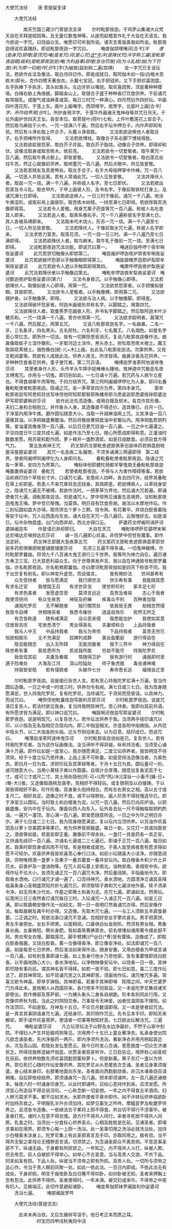   大使咒法经
　　唐 菩提留支译




　　大使咒法经

　　　　南天竺国三藏沙门菩提流支译
　　尔时毗那夜迦。于鸡罗山集诸大众梵天自在天释提桓因等。及无量亿数鬼神等。从座而起稽首作礼于大自在天请言。我今欲说一字咒。曰饶益众生。唯愿印可听我所说。诸天言善哉善哉如所说。毗那夜迦得说欢喜踊跃。即说毗那夜迦一字咒曰。
　　唵虐伽颉哩唵诃[合*牛]泮
　　虐(是身咒)颉哩(是顶咒)唵(是发咒)诃(是心咒)[合*牛](是甲咒)泮(是降伏咒)泮字称三遍(是毗那夜迦眼)跋刹(是毗那夜迦坐)唵(为利益事)颉哩(急治罚故)诃(为斗乱故)伽(为下罚故)泮(为禁一切故)呼[合*牛]字(为破故)跋刹称二遍(禁缚)
　　说一字咒已复说坛法。若欲作此法及像法。取白月四日作。即是成就日。取阿伽木如一指(白檀木苦练木)即长。克作四臂天著虫衣。头戴七宝冠。右手把钺斧。又下手把欢喜团盘。左手执棒下手执牙。其头如象头。左边牙折以嘴绕。取欢喜团势。顶底著种种璎珞。白绳右胁上角络披。脚踏金山上。取银合子盛于种种香灯饮食供养。于前诵咒每常服乳。或服气或油麻麦或菜。每日三时咒一种满心。四月然后作四肘坛。中画四叶莲花形。于莲上东。面叶上画唵字。西颉哩字。南贺字。北面叶上画[合*牛]字。所作结界用[合*牛]。所护身用泮字。于莲华外画诸天鬼神母等并咒日月天。于坛外画护世四天王女。各安本位。取菩提叶(荷叶)七枚。上件叶敷莲花上安合子。然后取乌麻投于火中。一咒一烧满八千遍。然后右手坛中押合子。内作声即知有验。然后有斗诤处取上件合子。头戴斗诤易胜。
　　又法若欲追唤他人者取合子。右手把棒所作皆得。
　　又法若欲博戏。取像合子系右脚下博戏得胜。
　　又法若欲趁彼怨家。取白芥子并盐。取白芥子脂烧。动像合子供养。即得却和伏。说像法取身或取苦练木。依前克。
　　又法若欲令一切爱敬者。取牛黄咒一百八遍。然后取牛黄点额上。即皆爱敬。
　　又法欲令一切爱敬者。取白莲花丝炷牛苏。然正心就像前供养。取烬墨咒一百八遍。然后点眼中。所见皆爱敬。
　　又法若恶贼友及恶兽怖处。取左手合子。右手大母指押掌中作棒。咒一百八遍。一切恶人并皆远离。若有人常诵此咒。一切人见皆爱敬。
　　又法并降伏人者。取盐一咒一烧。满一千八遍。并称彼人名字。至七日即伏。
　　又法若摈出怨家及令斗乱。取衣甲片。于甲上画彼人形。及书名字。于像前取铁杖打身上。及诵咒满七日即得。
　　又法若欲追唤人。一日三时于像前。诵咒一千八遍。地涂牛粪湿形。或取彩帛上画彼形。取苦练木树枝。一持至满七日即得。若欲除取苏洗像即得耳。
　　又法若令人爱敬。用身咒果子药食等咒一百八遍。称彼人名吃食其人即来。
　　又法若追人者。取索系像右手。咒一千八遍称彼名字至满七日。其人各被系缚即来。
　　又法取未吒木烧火。形苏一咒一烧。满一千八遍至七日。一切人所见皆爱敬。
　　又法若降伏人。于像前取水咒七遍。称彼人名字即来。
　　又法求势力富贵。取莲花须。一咒一烧一日三时。满一千八遍乃至七日满即得。
　　又法若欲降伏人者。取鸟麻末。取牛乳于像前一咒一烧。至满七日即得。
　　又说毗那夜迦咒法功能。即说咒曰第一。
　　唵迷巨伽呼啰个夜牟唎夜娑婆诃
　　此咒若禁切触像头即禁第二。
　　唵拔阇炉啰迦夜炉禁夜牟唎夜娑婆诃
　　此咒若欲破坏怨家以手触像眼即得第三。
　　唵跋跛睹罗迦耶炉梨耶牟唎夜娑婆诃
　　此咒若欲令人遮以手触耳即得第四。
　　唵摩呼啰迦夜炉梨夜娑婆诃
　　此咒法若降伏者以手触像边第五。
　　唵毗牟啰迦夜牟梨夜娑婆诃　唵诃数迦夜炉梨夜娑婆诃(第六)
　　又法令身昏沉。以手触像心即得。
　　又法若欲降伏人。取像拟彼人心即得。用第一咒。
　　又法欲禁怨家者。以手把像拟彼眼。其彼即禁。
　　又法欲令人爱敬者。以手触像膊。即用第二咒。
　　又法欲拥护身。以手触像茅。即得。
　　又法欲与治人病。以手触像脚。即得差。
　　又法欲得破坏怨家者。阿迦木画彼形并称名字。以脚踏之。用第四咒。
　　又法欲降伏人者。取曼荼罗花画彼人形。并书名字脚踏之。然后取阿迦木叶沙糖苏和。一咒一烧满一千八遍。曾亦伏用第一咒。
　　又法欲求聪明者。菖蒲咒一千八遍。然后服之。用第五咒。
　　又说八毗那夜迦名字。一名曲鼻。二名一牙。三名象牙。四名黑头。五名担牡。六名利牙。七名魔王。八名烟色。如是名字至心常忆念。即所作一切法。皆有一切罪除悉皆消灭。复说八毗那夜迦像作法。曲鼻像取蚁子土湿作像形。一牙取河边土涂作。黑头赤土。担牡取苦练木根土。魔王取胡皂荚根土。烟色像白[統-儿+木]上画。右此名八毗那夜迦法。次第供养。又夜叉乾闼婆等。若欲有人成就此法。供养人夜叉。所求皆得。曲鼻涂香及花供养。一牙种种饮食香花供养。童子使咒者。第二咒召请。
　　唵缚迦罗准荼阿地波哆曳莎诃
　　其使者身作人形。头作羊头牛蹄手捉棒棒头踵地。鬼神道中咒极恶名夜叉缚鬼咒。亦用与一切鬼。即日别如此。一七日诵十万遍。若咒药与人病乍立差也。不得食胡皋牛肉等物。于四方结界咒。第三阿阿阇阇啰啰化为人身。即问名叠叠毗毗使者毗那夜迦。隐诵之咒。各一茅草安四方为界。第四本身咒。
　　那牟毗那夜迦写阿悉知目佉写哆侄他阿知耶那智耶殊幡帝耶乌悉昙迦耶悉婆拖钵耶婆达萨写耶耶婆唎迟莎诃
　　欲作此法先须造像。或用白镴及铜木。各克作其形像。夫妇二身和合相抱立。并作象头人身。其造像直不得还价。造其像已。白月一日。于净室内用净牛粪。磨作圆坛随意大小。当取一升胡麻油用上咒。又其净油一百八遍暖其油。以净铜器盛著暖油。然后将像放著铜盘油中安置坛内。用净铜匙若铜杓等。挛油灌其像身顶一百八遍。以后日日更咒旧油一百八遍。一日之中七遍灌之。平旦四度日午三度共成七遍。如是作法乃至七日。随心所愿成即得称意。正灌油时数数发愿。用苏密和麨作团。萝卜根并一盏酢酒浆。如是日成献食。必须自食方得气力。
　　第五急疾神王咒
　　药叉那药叉那毗舍遮那俱荼也丽哆药若俱盘厨唬屋泲屋屋娑婆诃
　　其咒一名急疾二名偏使。不须多诵满三两遍即得　第二结界。使者阿阇啰阿阇啰化为人身即问名。
　　叠毗叠毗使者毗那夜迦。隐诵之咒各一茅草。安四方为界第六。
　　唵标哆他耶健陀荫都羊拏曳南无叠毗毗那夜迦唵置置俱娑婆诃　叠毗咒
　　若使者毗那夜迦。不得与人为害作障碍等事。若欲治疟病打四个草枝长寸许。口诵咒七遍。安患疟人四畔。各去四尺许。结界其叠毗在草上疟即差。若患人不来咒章将去还绕身。其病即差。若欲缚病人。以草绕身安之。隐诵咒七遍无不被缚。若欲作法时。一把茅草为界也。然后诵大咒若遍。即诵使者咒七遍。调毗那夜迦法。但是诵咒人。梦中惊怖见诸畜生恶境界。当知毗那夜迦鬼鬼王嗔。梦中觉已惭愧。当莫慎。明日自有饮食劳谢。谢法以水摩地作坛。作二肘坛圆如盘大亦得。取烝饼五个萝卜三颗。烧令熟。有花著华。并烧白胶香薰陆等安于坛中。咒人坛西面向东坐。诵大自在天咒一百八遍已。云惭愧好去。如是语已。坛中杂物盘盛。出门向西弃却。西北亦得口云。
　　萨婆药叉啰阇阿谒萨诃婆钵阇迦车
　　作是语已弃却即归。
　　大自在天咒
　　唵毗哆啰萨尼婆啰末唎达尼嗔达尼嗔频达尼莎诃
　　诵一百八遍即心欢喜。非但梦中但觉有魔事。即作法定好。
　　药叉神王部摄大急疾第五咒
　　药叉那药叉那毗舍遮那俱盘荼耶世丽多药若俱槃厨唬屋铺屋铺屋莎诃
　　先须三五遍不得多诵。一切鬼神被缚。尔时毗那罗曩伽。将领九千八百诸大鬼王游行三千世界。我等所为神力自在。遍历诸方奉卫三宝。已大慈悲利益众生。向于世尊俱发声言。我以自在神通故号毗那罗曩伽。亦名毗那夜迦。亦名毗微那曩伽。亦曰摩诃毗那夜伽如是四天下称皆不同。我于出世复有别名。即以神变升虚空。而说偈言。
　　我有微妙法　　世间甚希有
　　众生受持者　　皆与愿满足
　　我行顺世法　　世示希有事
　　我能随其愿　　有求名迁官
　　我使国王召　　有求世异宝
　　使世积珍利　　家丰足七珍
　　有求色美者　　发愿虚空至
　　莫须言远近　　高贵及难易
　　志心于我者　　我使须臾间
　　有众生疾苦　　神狂及疥癞
　　疾毒众不利　　百种害加恼
　　诵我陀罗尼　　无不解脱者
　　独行闇冥处　　依我皆无畏
　　劫贼忽然侵　　我皆令自缚
　　世相陵突者　　我悉令摧伏
　　逍遥自快乐　　宛然无所乏
　　有念皆称遂　　随有咸满足
　　设众恶来侵　　我悉能加护
　　我使如其意　　住居皆吉庆
　　宅舍悉清宁　　男女得英名
　　夫妻顺和合　　上品持我者
　　我与人中王　　中品持我者
　　我与为帝师　　下品持我者
　　富贵无穷已　　恒欲相娱乐
　　无不充满足　　奴婢列成群
　　美女盈衢庭　　游行得自在
　　隐显能随念　　出入无所碍
　　无能测量者　　我于三界中
　　神力得自在　　降世希有事
　　我皆悉所为　　若说我所能
　　穷劫不能尽　　持我陀罗尼
　　我皆现其前　　夫妻及眷属
　　常随得卫护　　我有游行时
　　诵我即时至　　遇于险难处
　　大海及江河　　深山险隘处
　　师子象虎狼　　毒虫诸神难
　　持我皆安稳　　若有侵娆者
　　头破作七分　　寿命悉长远
　　福禄自迁至

　　尔时毗那罗夜迦。说是偈已告世人言。若有至心持我陀罗尼满十万遍。皆当作圆坛造像。一日之中或一时或三时。供养勿令有阙。满七日或三七日。我为现身随愿满足。世人持我陀罗尼。复有陀罗尼。当持诵咒。于须臾而受彼请。以具神力。而说咒曰。
　　唵怛侄他毗曩夜迦写跛利尼耶莎诃
　　尔时毗那罗夜迦。说是咒语已复告人。若法时欲见我身。复当持我明现神咒。至心持者。我即向其前共语。有所愿求皆为满足。即以神口说咒曰。
　　唵跋唎迟夜迦写耶娑婆诃
　　尔时毗那罗夜迦。说是明现咒。以复告世人。若作坛法供养于我。当须两手结印诵咒以印。以小指及无名指相交合屈向内。即二中指竖相叉。亦竖各附中指微指。从外捻中指头节。以二大指各附头指。近头节侧动来去。以为召意。结印成已。而说咒曰。
　　唵薄迦准荼阿波哆曳莎诃
　　尔时毗那夜迦说如是已。复告世人。若有持我陀罗尼者。当为说作坛画像法。汝当谛听不得异疑。纵有持法者。当须至心诵满十万遍。即作坛如是一度至心。我亦随愿满足。二度立坛供养者。我皆明现不待须臾。经于十度立坛乃至终身。上品上圣不可称量。如是受持法造像法者。为美色衣。即白月一日为首。求财珍玩及其荣禄等者。于月十五日为首。圆坛量可一肘。或可随意大小。当用小黄犊子粪以作圆基。自填计合厚薄。随意加复香泥高于七寸。或可三寸或尺二寸。其土用处隐他[阿-可+((丙*丙)/木)]深谷一小畜不[媋-日+(奄-大)]者。又造像取唐桃及唐枣。克相好不得轻玩。或复银铜及以白镴铸。于以用皆得相好不新。珍作形像。双身象头抱持相合。而有左右男女之相。高以五寸或复尺二。相好具足。造像之时不食。或不以喧秽处。画人珍贵不得轻慢造毕已。即于净室立以圆坛。当时取土和白檀香为泥。以咒一百八遍。然后已向灰炉油。以铜器盛像。安内中在于坛内。像面向西人向东入。坛外各去坛一尺不得触每取铜杓酌油。一遍咒一灌顶。至心满一百八遍。即发愿随意所说。一日之中为毕之明日亦尔。满于七日或二三七日。我为现身随愿满足。复以坛内当顶供养。以苏油作欢喜团及以萝卜甘美圆净等果已。有为供养皆铜器盛。每日一新。又花灯一具或四面安之。酒食等如是。若面安即正量。置像前不得余处。一盏灯一具食药各一具正安。又持诵先结印一百八遍。次诵名七遍或二三七遍已。即诵于正咒一百八遍。每日如若。我乘时即现身或风雨不可怪。有是相者成就也。于美人皆至病者愈有愿求得如愿不可轻尔。欢喜供养我皆欢喜至心奉行口决。如前小坛随喜大小洁净。亦随意阔狭。供物唯用酒一盏萝卜及果子一叠苏蜜食一叠并安坛内。取白檀香木和少许土井花水。前香炉及一盏油物等。在咒人前坛基上安南北。油物安南。香烟安中央。欲得作坛不论大小。皆须先诵正咒一百八遍咒令净。然后量阔狭。手指画地令方。即取香水洒地。口行诵咒才诵一遍了。口吾持神咒。香水洒地。方圆清净立诵其圣降临喜条身心圣相盛冥阳共折七遍咒已。即须取犊子粪和咒七遍涂地作基。犊子须承令净。如无将朱沙代处。作基之即黄土和香为泥。亦咒七遍。即诵如法。然用坛。坛宽闲三日三夜然香灯诵咒每日三时。入坛诵咒一入诵正咒一百八遍。如是三日满。即以取晨朝安像作法一如经文。阴一日一夜明灯然香诵咒亦得。然后安像作法。每取晨朝及禺午时亦得。又造像。先取木咒七遍。一一与工人须断五辛蔬食甚要。二正调之时。若欲法香口诵咒不息诵。克相好安女手擎欢喜丸。男手把蒸饼。男左手身把女。女右手把男。以面相视。口鼻俱白似金刚形。然须有男女相。男象鼻长曲。女鼻微短。眼长身肥。皆如喜笑著拂禀衣。前名塔堹如诸用著令熳此部不同。男衣窄女衣慢。脚踏莲花。脚手臂膊[(尸@日)*尃]皆有璎珠。造像成了。即取白胶香揩磨。又烧白胶香。薰一合像得香净。即立像安净处。如法即诵咒一百八遍。如是每至七日供养。然后准法如来得作法。随身安置。又用白檀香为甲或言诵一百八遍。如有别急事即诵七遍。如上急身行他乡乃至他家。急有事要情即烧白胶香。以手画地随心大小。香水净地坛。以净物映像安坛中。以烧香一日一夜。其神即尽随有事向前。谓其神名皆不得拜。如若一夜不验。即七日如意。虽二三度作坛法了。即其神常现。如不现诵咒思之久其神即至。须画地作坛。诵咒唯咒多遍。常喜又欲令神喜。即举手弹指。其神即喜。若垂手其神即嗔　陈隋之间。中天竺婆罗门为译此本。是依朝人从西国将来。各行用多不同驱自。又一本是陀罗尼集经诸天部卷出。若作佛部及菩萨部。一为猪头象头二身各自胡跪。形本各别同此行用。又克像供养秋为胜。当此之时阴阳交泰。万事皆令天神爱。凶者忧温阴各不理阳。如作法顶印。不如是取。月神及十五日。不论日月数请即得。又一本是使者奴咒法。是一真言其事阴请身咒七遍。还结身印。其印阴作咒讫。先令见本手印。即知天来解却。即手请作欢喜菩萨。使请者一切事等物知好恶。七日欲出坛解法咒。三遍咒。
　　唵毗娑婆莎诃
　　凡立坛受坛法于山野及水边净最妙。不然于山家中别院。不得妇人产生并妊娠鸡狗等见。次用两个十五已上童女著净衣。私承身使出院　凡欲念诵圣者。先内净服药一两斤。即内净须外洗浴。著新净衣并用月朔起首近水。次及高山园。若隐处发弘誓愿云。我今日时发心念诵。誓愿救度一切众生济诸贫乏。所得信施修造破坏伽蓝。伏愿圣者慈哀听许。三日启告讫。境界标心如圣皎在目前。依供养物数先须欢喜团麨团蜜和萝卜。但是新薰。果子苏灯一盏以为供养。耶位死灯心随时作坛安置供养。其陀罗尼从头至尾依次念诵。圣者见身事须拨遣。身心结本身印。右膝著地面向东坐。圣者面向西勤勤烧香。非沉水诸香烧召请稍难。自后即依经结界。即须诵身咒一百八遍。把本即须诵吽。左一百八遍还诵根本。每夜六时一时诵身印身咒。以此时即诵吽。召如心意持作到来。召须发愿。所须宜心所造自不得忌说词句。一心称念断一切妄想。一年之内不得食五辛酒肉。妇人秽污莫求不事。都不应如求水。水即共使者平章许即作。如不许转坛供养临欲卧时加持苏食之。平明服乳半升亦须加持。如梦见畜生之吽吽。摩醯首罗及毗磨罗供养之。且须急令造像。一依继法合子果将上厕不得食。共台切不得行不须事毕。被圣者打死。诸时人在意不得怠慢。游方行不得共人同行。来者寺死居不得共人同房。乳食之时。当须出一分食标心供养圣众。心相及胜胜是在前。见诸圣者。即堪求事如在境界。即须专心每一上厕一洗浴。此一圣事切用之洗浴必就洗浴处。加持少白檀香末涂身上。陀罗尼集上有此圣部真言及手印。亦取同用之。极有验。当不得共无智之辈戏论无稽秽恶言语。切须禁之。为念诵圣部众不离其侧。平意恶事圣部不下。纵诵无益。于身都有所损禁之。一年知之。内不得共人斗打。纵被人欺。但去帝忍。前人自被损不得举心。如举心不合圣意。当与高贵人交游。不共下品。同圣如圣有损。下品人处。纵彼当不须帝之即有所损。高贵人处。一切所与须帝之运心作。令当于贵人眼前同聚一处。如此一依此法。一百日内即成。不依此法无有成处。于身却损。明言于报夜卧及白日睡不得仰卧。如仰卧被无知。圣者来押胸上忽有怨法。此供养不得所。圣者便得时。一年未满。被交妇或来毕。不得帝之中夜有妇人。见极端正。此切作意避起诸卧。
　　唵度卑伽耶钵罗阇跋利你娑婆诃
　　洗浴七遍。
　　唵部阇跋罗吽

　　大使咒法经(菩提流支)

　　　此本未再治欤。又后生展转写误乎。他日考正本而质之耳。
　　　　　　　时宝历四甲戌秋夷则中浣


